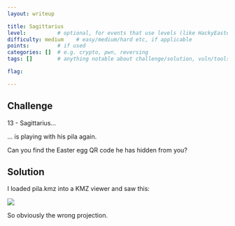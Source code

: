 ```yaml
---
layout: writeup

title: Sagittarius
level:          # optional, for events that use levels (like HackyEaster)
difficulty: medium    # easy/medium/hard etc, if applicable
points:         # if used
categories: []  # e.g. crypto, pwn, reversing
tags: []        # anything notable about challenge/solution, vuln/tools/etc

flag:

---
```


## Challenge

13 - Sagittarius...

... is playing with his pila again.

Can you find the Easter egg QR code he has hidden from you?


## Solution

I loaded pila.kmz into a KMZ viewer and saw this:

![](writeupfiles/chal13/Auswahl_398.png)

So obviously the wrong projection.
